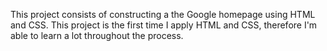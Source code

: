 This project consists of constructing a the Google homepage using HTML and CSS. This project is the first time I apply HTML and CSS, therefore I'm able to learn a lot throughout the process.